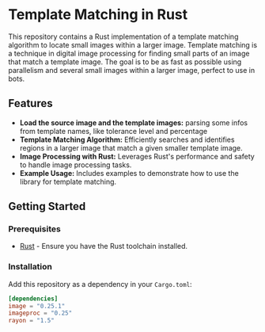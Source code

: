 # Template Matching in Rust

This repository contains a Rust implementation of a template matching algorithm to locate small images within a larger image. Template matching is a technique in digital image processing for finding small parts of an image that match a template image.
The goal is to be as fast as possible using parallelism and several small images within a larger image, perfect to use in bots.

## Features

- **Load the source image and the template images:** parsing some infos from template names, like tolerance level and percentage
- **Template Matching Algorithm:** Efficiently searches and identifies regions in a larger image that match a given smaller template image.
- **Image Processing with Rust:** Leverages Rust's performance and safety to handle image processing tasks.
- **Example Usage:** Includes examples to demonstrate how to use the library for template matching.

## Getting Started

### Prerequisites

- [Rust](https://www.rust-lang.org/tools/install) - Ensure you have the Rust toolchain installed.

### Installation

Add this repository as a dependency in your `Cargo.toml`:

```toml
[dependencies]
image = "0.25.1"
imageproc = "0.25"
rayon = "1.5"

